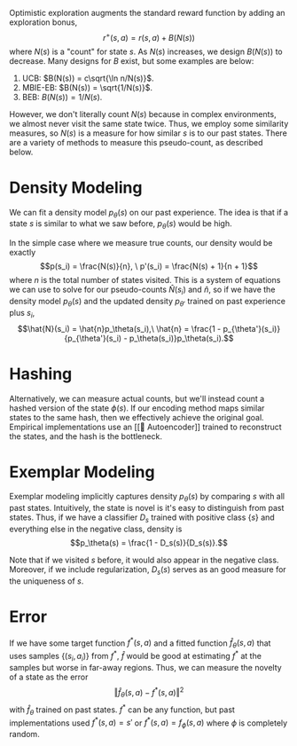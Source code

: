 Optimistic exploration augments the standard reward function by adding an exploration bonus, $$r^+(s, a) = r(s, a) + B(N(s))$$ where $N(s)$ is a "count" for state $s$. As $N(s)$ increases, we design $B(N(s))$ to decrease. Many designs for $B$ exist, but some examples are below:
1. UCB: $B(N(s)) = c\sqrt{\ln n/N(s)}$.
2. MBIE-EB: $B(N(s)) = \sqrt{1/N(s)}$.
3. BEB: $B(N(s)) = 1/N(s)$.

However, we don't literally count $N(s)$ because in complex environments, we almost never visit the same state twice. Thus, we employ some similarity measures, so $N(s)$ is a measure for how similar $s$ is to our past states. There are a variety of methods to measure this pseudo-count, as described below.

# Density Modeling
We can fit a density model $p_\theta(s)$ on our past experience. The idea is that if a state $s$ is similar to what we saw before, $p_\theta(s)$ would be high.

In the simple case where we measure true counts, our density would be exactly $$p(s_i) = \frac{N(s)}{n}, \ p'(s_i) = \frac{N(s) + 1}{n + 1}$$ where $n$ is the total number of states visited. This is a system of equations we can use to solve for our pseudo-counts $\hat{N}(s_i)$ and $\hat{n}$, so if we have the density model $p_\theta(s)$ and the updated density $p_{\theta'}$ trained on past experience plus $s_i$, $$\hat{N}(s_i) = \hat{n}p_\theta(s_i),\ \hat{n} = \frac{1 - p_{\theta'}(s_i)}{p_{\theta'}(s_i) - p_\theta(s_i)}p_\theta(s_i).$$

# Hashing
Alternatively, we can measure actual counts, but we'll instead count a hashed version of the state $\phi(s)$. If our encoding method maps similar states to the same hash, then we effectively achieve the original goal. Empirical implementations use an [[🧬 Autoencoder]] trained to reconstruct the states, and the hash is the bottleneck.

# Exemplar Modeling
Exemplar modeling implicitly captures density $p_\theta(s)$ by comparing $s$ with all past states. Intuitively, the state is novel is it's easy to distinguish from past states. Thus, if we have a classifier $D_s$ trained with positive class $\{ s \}$ and everything else in the negative class, density is $$p_\theta(s) = \frac{1 - D_s(s)}{D_s(s)}.$$

Note that if we visited $s$ before, it would also appear in the negative class. Moreover, if we include regularization, $D_s(s)$ serves as an good measure for the uniqueness of $s$.

# Error
If we have some target function $f^*(s, a)$ and a fitted function $\hat{f}_\theta(s, a)$ that uses samples $\{ (s_i, a_i) \}$ from $f^*$, $\hat{f}$ would be good at estimating $f^*$ at the samples but worse in far-away regions. Thus, we can measure the novelty of a state as the error $$\Vert \hat{f}_\theta(s, a) - f^*(s, a) \Vert^2$$ with $\hat{f}_\theta$ trained on past states. $f^*$ can be any function, but past implementations used $f^*(s, a) = s'$ or $f^*(s, a) = f_\phi(s, a)$ where $\phi$ is completely random.